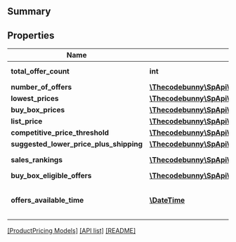 ## Summary

## Properties

Name | Type | Description | Notes
------------ | ------------- | ------------- | -------------
**total_offer_count** | **int** | The number of unique offers contained in NumberOfOffers. |
**number_of_offers** | [**\Thecodebunny\SpApi\Model\ProductPricing\OfferCountType[]**](OfferCountType.md) |  | [optional]
**lowest_prices** | [**\Thecodebunny\SpApi\Model\ProductPricing\LowestPriceType[]**](LowestPriceType.md) |  | [optional]
**buy_box_prices** | [**\Thecodebunny\SpApi\Model\ProductPricing\BuyBoxPriceType[]**](BuyBoxPriceType.md) |  | [optional]
**list_price** | [**\Thecodebunny\SpApi\Model\ProductPricing\MoneyType**](MoneyType.md) |  | [optional]
**competitive_price_threshold** | [**\Thecodebunny\SpApi\Model\ProductPricing\MoneyType**](MoneyType.md) |  | [optional]
**suggested_lower_price_plus_shipping** | [**\Thecodebunny\SpApi\Model\ProductPricing\MoneyType**](MoneyType.md) |  | [optional]
**sales_rankings** | [**\Thecodebunny\SpApi\Model\ProductPricing\SalesRankType[]**](SalesRankType.md) | A list of sales rank information for the item, by category. | [optional]
**buy_box_eligible_offers** | [**\Thecodebunny\SpApi\Model\ProductPricing\OfferCountType[]**](OfferCountType.md) |  | [optional]
**offers_available_time** | [**\DateTime**](\DateTime.md) | When the status is ActiveButTooSoonForProcessing, this is the time when the offers will be available for processing. | [optional]

[[ProductPricing Models]](../) [[API list]](../../Api) [[README]](../../../README.md)
